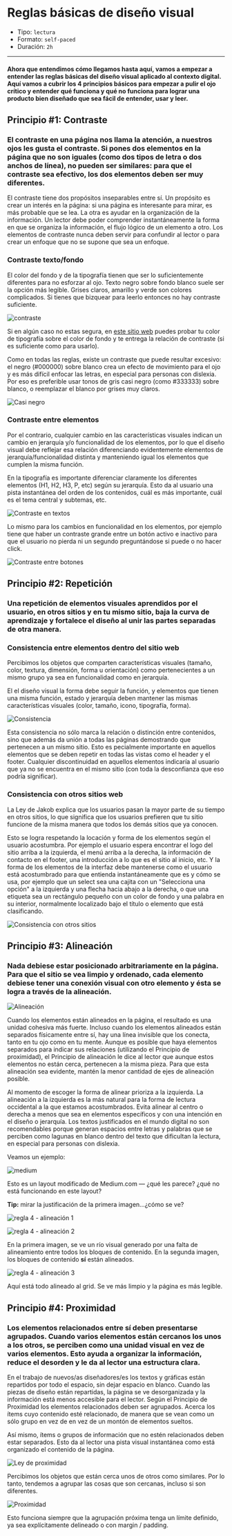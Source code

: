 # Reglas básicas de diseño visual

- Tipo: `lectura`
- Formato: `self-paced`
- Duración: `2h`

***

#### Ahora que entendimos cómo llegamos hasta aquí, vamos a empezar a entender las reglas básicas del diseño visual aplicado al contexto digital. Aquí vamos a cubrir los 4 principios básicos para empezar a pulir el ojo crítico y entender qué funciona y qué no funciona para lograr una producto bien diseñado que sea fácil de entender, usar y leer.

## Principio #1: Contraste

### El contraste en una página nos llama la atención, a nuestros ojos les gusta el contraste. Si pones dos elementos en la página que no son iguales (como dos tipos de letra o dos anchos de línea), no pueden ser similares: para que el contraste sea efectivo, los dos elementos deben ser muy diferentes.

El contraste tiene dos propósitos inseparables entre sí. Un propósito es crear un interés en la página: si una página es interesante para mirar, es más probable que se lea. La otra es ayudar en la organización de la información. Un lector debe poder comprender instantáneamente la forma en que se organiza la información, el flujo lógico de un elemento a otro. Los elementos de contraste nunca deben servir para confundir al lector o para crear un enfoque que no se supone que sea un enfoque.

### Contraste texto/fondo

El color del fondo y de la tipografía tienen que ser lo suficientemente
diferentes para no esforzar al ojo. Texto negro sobre fondo blanco suele ser la
opción más legible. Grises claros, amarillo y verde son colores complicados. Si
tienes que bizquear para leerlo entonces no hay contraste suficiente.

![contraste](https://i.ibb.co/XjkK0S9/Artboard-Copy-4.png)

Si en algún caso no estas segura, en [este sitio web](webaim.org/resources/contrastchecker) puedes probar tu color de tipografía sobre el color de fondo y te entrega la relación de contraste (si es suficiente como para usarlo).

Como en todas las reglas, existe un contraste que puede resultar excesivo: el negro (#000000) sobre blanco crea un efecto de movimiento para el ojo y es más difícil enfocar las letras, en especial para personas con dislexia. Por eso es preferible usar tonos de gris casi negro (como #333333) sobre blanco, o reemplazar el blanco por grises muy claros.

![Casi negro](https://i.ibb.co/9TwVKD4/Artboard-Copy-5.png)

### Contraste entre elementos
Por el contrario, cualquier cambio en las características visuales indican un cambio en jerarquía y/o funcionalidad de los elementos, por lo que el diseño visual debe reflejar esa relación diferenciando evidentemente elementos de jerarquía/funcionalidad distinta y manteniendo igual los elementos que cumplen la misma función.

En la tipografía es importante diferenciar claramente los diferentes elementos (H1, H2, H3, P, etc) según su jerarquía. Esto da al usuario una pista instantánea del orden de los contenidos, cuál es más importante, cuál es el tema central y subtemas, etc.

![Contraste en textos](https://i.ibb.co/5GmXPRb/Artboard.png)

Lo mismo para los cambios en funcionalidad en los elementos, por ejemplo tiene que haber un contraste grande entre un botón activo e inactivo para que el usuario no pierda ni un segundo preguntándose si puede o no hacer click.

![Contraste entre botones](https://i.ibb.co/HT5bFpW/Artboard-Copy-3.png)

## Principio #2: Repetición

### Una repetición de elementos visuales aprendidos por el usuario, en otros sitios y en tu mismo sitio, baja la curva de aprendizaje y fortalece el diseño al unir las partes separadas de otra manera.

### Consistencia entre elementos dentro del sitio web

Percibimos los objetos que comparten características visuales (tamaño, color, textura, dimensión, forma u orientación) como pertenecientes a un mismo grupo ya sea en funcionalidad como en jerarquía. 

El el diseño visual la forma debe seguir la función, y elementos que tienen una misma función, estado y jerarquía deben mantener las mismas características visuales (color, tamaño, icono, tipografía, forma).

![Consistencia](https://i.ibb.co/cJrHy6x/Consistency.png)

Esta consistencia no sólo marca la relación o distinción entre contenidos, sino que además da unión a todas las páginas demostrando que pertenecen a un mismo sitio. Esto es pecialmente importante en aquellos elementos que se deben repetir en todas las vistas como el header y el footer. Cualquier discontinuidad en aquellos elementos indicaría al usuario que ya no se encuentra en el mismo sitio (con toda la desconfianza que eso podría significar).

### Consistencia con otros sitios web

La Ley de Jakob explica que los usuarios pasan la mayor parte de su tiempo en otros sitios, lo que significa que los usuarios prefieren que tu sitio funcione de la misma manera que todos los demás sitios que ya conocen.

Esto se logra respetando la locación y forma de los elementos según el usuario acostumbra. Por ejemplo el usuario espera encontrar el logo del sitio arriba a la izquierda, el menú arriba a la derecha, la información de contacto en el footer, una introducción a lo que es el sitio al inicio, etc. Y la forma de los elementos de la interfaz debe mantenerse como el usuario está acostumbrado para que entienda instantáneamente que es y cómo se usa, por ejemplo que un select sea una cajita con un "Selecciona una opción" a la izquierda y una flecha hacia abajo a la derecha, o que una etiqueta sea un rectángulo pequeño con un color de fondo y una palabra en su interior, normalmente localizado bajo el título o elemento que está clasificando.

![Consistencia con otros sitios](https://i.ibb.co/hFxFqzF/Contrast.png)

## Principio #3: Alineación

### Nada debiese estar posicionado arbitrariamente en la página. Para que el sitio se vea limpio y ordenado, cada elemento debiese tener una conexión visual con otro elemento y ésta se logra a través de la alineación.

![Alineación](https://i.ibb.co/tHJpr4r/Alignment.png)

Cuando los elementos están alineados en la página, el resultado es una unidad cohesiva más fuerte. Incluso cuando los elementos alineados están separados físicamente entre sí, hay una línea invisible que los conecta, tanto en tu ojo como en tu mente. Aunque es posible que haya elementos separados para indicar sus relaciones (utilizando el Principio de proximidad), el Principio de alineación le dice al lector que aunque estos elementos no están cerca, pertenecen a la misma pieza. Para que esta alineación sea evidente, mantén la menor cantidad de ejes de alineación posible.

Al momento de escoger la forma de alinear prioriza a la izquierda. La alineación a la izquierda es la más natural para la forma de lectura occidental a la que estamos acostumbrados. Evita alinear al centro o derecha a menos que sea en elementos específicos y con una intención en el diseño o jerarquía. Los textos justificados en el mundo digital no son recomendables porque generan espacios entre letras y palabras que se perciben como lagunas en blanco dentro del texto que dificultan la lectura, en especial para personas con dislexia.

Veamos un ejemplo:

![medium](https://lh3.googleusercontent.com/DuhhwjtP4rV1EeeDPyBJ7ETaWW6G_HDjLtrUu2xBO5EomKceKa82vHBBSgNkncsW8MBAFiy79d6dLmevDNOoFEsxWUbn3OyIXNRoIeFQ9iOiF6OKqBCSHNojsNPIcWmNvLRcYiZ6)

Esto es un layout modificado de Medium.com — ¿qué les parece? ¿qué no está
funcionando en este layout?

**Tip:** mirar la justificación de la primera imagen…¿cómo se ve?

![regla 4 - alineación 1](https://lh5.googleusercontent.com/s-cPH27PfaEoJdPsDYiipLoaZ1bhfGMoicmnf85TZcCZTAP-3J0hPqaM_51xKZzyvxcrImMU8zKkCehFDM8DZVLPfvykcw7qxvviCL-E2cY85TD1w_dRxOcpWgECukDZ-RE_nOtH)

![regla 4 - alineación 2](https://lh6.googleusercontent.com/QBFXJsGVTruYfhSJXkbmfy_ut16chdYhYFDaRGDTR8oA2r66ccDXz2TVjMvMWyMTmRd6FiL0sUPOFnB35Ch-oiTyr8LvMv1qkRm7jQoPH9BzKCPLqV-eu3RmtYFucqDV2_2-v3cy)

En la primera imagen, se ve un río visual generado por una falta de alineamiento
entre todos los bloques de contenido. En la segunda imagen, los bloques de
contenido **sí** están alineados.

![regla 4 - alineación 3](https://lh5.googleusercontent.com/Jq7xNl2Htg3pERzKsP3LW25upa0D9YGBCMT1ni0mQQ2J0F_HNnd3feuMGRjLnTvo_Gdcan2Zo6_kyVuANd37vJ76eq0xRZSeIcJ3URhGMo5v-d4e7DPdE8GWY5Au5JKbzd7bTVql)

Aquí está todo alineado al grid. Se ve más limpio y la página es más legible.

## Principio #4: Proximidad

### Los elementos relacionados entre sí deben presentarse agrupados. Cuando varios elementos están cercanos los unos a los otros, se perciben como una unidad visual en vez de varios elementos. Esto ayuda a organizar la información, reduce el desorden y le da al lector una estructura clara.

En el trabajo de nuevos/as diseñadores/es los textos y gráficas están repartidos por todo el espacio, sin dejar espacio en blanco. Cuando las piezas de diseño están repartidas, la página se ve desorganizada y la información está menos accesible para el lector. Según el Principio de Proximidad los elementos relacionados deben ser agrupados. Acerca los ítems cuyo contenido esté relacionado, de manera que se vean como un sólo grupo en vez de en vez de un montón de elementos sueltos.

Así mismo, ítems o grupos de información que no estén relacionados deben estar separados. Esto da al lector una pista visual instantánea como está organizado el contenido de la página.

![Ley de proximidad](https://i.ibb.co/Bf73wgp/1-CAUr4-Sp-Pf-Pf3-Lz-NWt-XT2w.png)

Percibimos los objetos que están cerca unos de otros como similares. Por lo tanto, tendemos a agrupar las cosas que son cercanas, incluso si son diferentes.

![Proximidad](https://i.ibb.co/9GvMKs7/Proximity.png)

Esto funciona siempre que la agrupación próxima tenga un límite definido, ya sea explícitamente delineado o con margin / padding.


